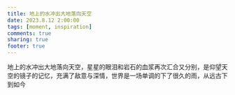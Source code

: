 ```yaml
---
title: 地上的水冲出大地落向天空
date: 2023.8.12 2:00:00
tags: [moment, inspiration]
comments: true
sharing: true
footer: true
---
```

地上的水冲出大地落向天空，星星的眼泪和岩石的血浆再次汇合又分别，是仰望天空的镜子的记忆，充满了敌意与深情，世界是一场单调的下了很久的雨，从远古下到如今

